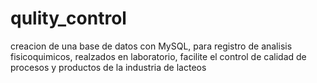 # qulity_control
creacion de una base de datos con MySQL, para registro de analisis fisicoquimicos, realzados en laboratorio, facilite el control de calidad de procesos y productos de la industria de lacteos
